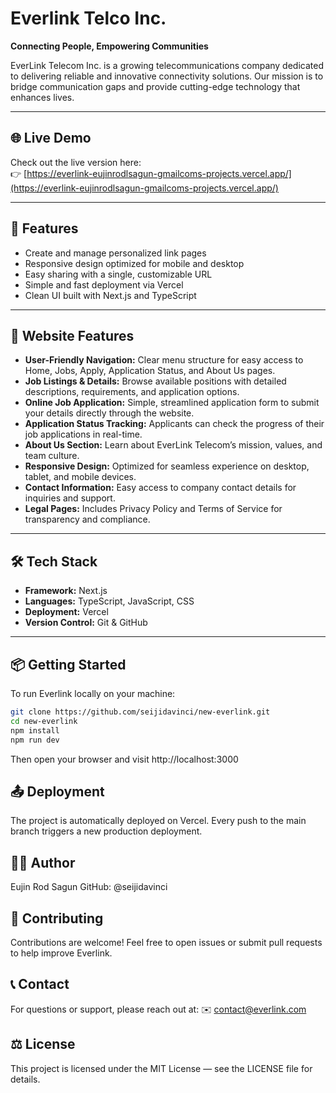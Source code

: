 # Everlink Telco Inc.

**Connecting People, Empowering Communities**

EverLink Telecom Inc. is a growing telecommunications company dedicated to delivering reliable and innovative connectivity solutions. Our mission is to bridge communication gaps and provide cutting-edge technology that enhances lives.

---

## 🌐 Live Demo
Check out the live version here:  
👉 [https://everlink-eujinrodlsagun-gmailcoms-projects.vercel.app/](https://everlink-eujinrodlsagun-gmailcoms-projects.vercel.app/)

---

## 🚀 Features

- Create and manage personalized link pages
- Responsive design optimized for mobile and desktop
- Easy sharing with a single, customizable URL
- Simple and fast deployment via Vercel
- Clean UI built with Next.js and TypeScript

---

## 🌟 Website Features
- **User-Friendly Navigation:** Clear menu structure for easy access to Home, Jobs, Apply, Application Status, and About Us pages.
- **Job Listings & Details:** Browse available positions with detailed descriptions, requirements, and application options.
- **Online Job Application:** Simple, streamlined application form to submit your details directly through the website.
- **Application Status Tracking:** Applicants can check the progress of their job applications in real-time.
- **About Us Section:** Learn about EverLink Telecom’s mission, values, and team culture.
- **Responsive Design:** Optimized for seamless experience on desktop, tablet, and mobile devices.
- **Contact Information:** Easy access to company contact details for inquiries and support.
- **Legal Pages:** Includes Privacy Policy and Terms of Service for transparency and compliance.

---

## 🛠️ Tech Stack

- **Framework:** Next.js  
- **Languages:** TypeScript, JavaScript, CSS  
- **Deployment:** Vercel  
- **Version Control:** Git & GitHub  

---

## 📦 Getting Started

To run Everlink locally on your machine:

```bash
git clone https://github.com/seijidavinci/new-everlink.git
cd new-everlink
npm install
npm run dev
```

Then open your browser and visit http://localhost:3000

## 📤 Deployment
The project is automatically deployed on Vercel. Every push to the main branch triggers a new production deployment.

## 👨‍💻 Author
Eujin Rod Sagun
GitHub: @seijidavinci

## 🤝 Contributing
Contributions are welcome! Feel free to open issues or submit pull requests to help improve Everlink.

## 📞 Contact
For questions or support, please reach out at:
✉️ contact@everlink.com

## ⚖️ License
This project is licensed under the MIT License — see the LICENSE file for details.
